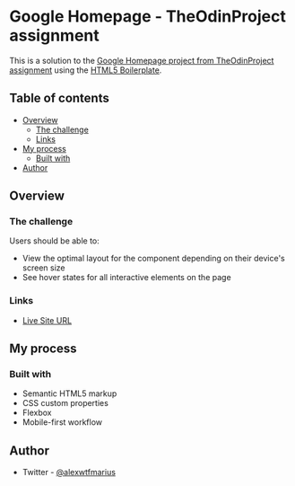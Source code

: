 # Google Homepage - TheOdinProject assignment

This is a solution to
the [Google Homepage project from TheOdinProject assignment](https://www.theodinproject.com/paths/foundations/courses/foundations/lessons/html-css)
using the [HTML5 Boilerplate](https://html5boilerplate.com/).

## Table of contents

- [Overview](#overview)
  - [The challenge](#the-challenge)
  - [Links](#links)
- [My process](#my-process)
  - [Built with](#built-with)
- [Author](#author)

## Overview

### The challenge

Users should be able to:

- View the optimal layout for the component depending on their device's screen size
- See hover states for all interactive elements on the page

### Links

- [Live Site URL](https://mariussma.github.io/google-homepage/)

## My process

### Built with

- Semantic HTML5 markup
- CSS custom properties
- Flexbox
- Mobile-first workflow

## Author

- Twitter - [@alexwtfmarius](https://twitter.com/Marius_SMA)
